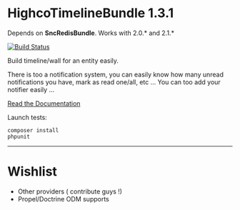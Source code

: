 HighcoTimelineBundle 1.3.1
==========================

Depends on **SncRedisBundle**.
Works with 2.0.* and 2.1.*

[![Build Status](https://secure.travis-ci.org/stephpy/TimelineBundle.png)](http://travis-ci.org/stephpy/TimelineBundle)

Build timeline/wall for an entity easily.

There is too a notification system, you can easily know how many unread notifications you have, mark as read one/all, etc ... You can too add your notifier easily ...

[Read the Documentation](https://github.com/stephpy/TimelineBundle/blob/master/Resources/doc/index.markdown)

Launch tests:

```
composer install
phpunit
```

---------------

# Wishlist

- Other providers ( contribute guys !)
- Propel/Doctrine ODM supports
